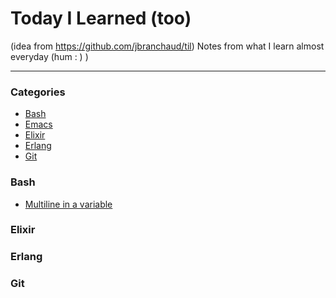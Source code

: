 # Today I Learned (too)

(idea from https://github.com/jbranchaud/til)
Notes from what I learn almost everyday (hum : ) )

---

### Categories

* [Bash](#bash)
* [Emacs](#emacs)
* [Elixir](#elixir)
* [Erlang](#erlang)
* [Git](#git)

### Bash
- [Multiline in a variable](bash/multiline-readline.md)

### Elixir


### Erlang


### Git

